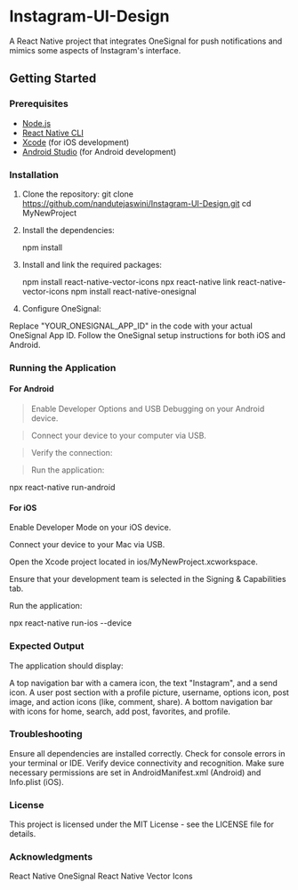 # Instagram-UI-Design

A React Native project that integrates OneSignal for push notifications and mimics some aspects of Instagram's interface.

## Getting Started

### Prerequisites

- [Node.js](https://nodejs.org/)
- [React Native CLI](https://reactnative.dev/docs/environment-setup)
- [Xcode](https://developer.apple.com/xcode/) (for iOS development)
- [Android Studio](https://developer.android.com/studio) (for Android development)

### Installation

1. Clone the repository:
   git clone https://github.com/nandutejaswini/Instagram-UI-Design.git
   cd MyNewProject
2. Install the dependencies:

   npm install
3. Install and link the required packages:
   
     npm install react-native-vector-icons
     npx react-native link react-native-vector-icons
     npm install react-native-onesignal
4. Configure OneSignal:

Replace "YOUR_ONESIGNAL_APP_ID" in the code with your actual OneSignal App ID.
Follow the OneSignal setup instructions for both iOS and Android.

### Running the Application
#### For Android
> Enable Developer Options and USB Debugging on your Android device.

> Connect your device to your computer via USB.

> Verify the connection:

> Run the application:


npx react-native run-android

#### For iOS

Enable Developer Mode on your iOS device.

Connect your device to your Mac via USB.

Open the Xcode project located in ios/MyNewProject.xcworkspace.

Ensure that your development team is selected in the Signing & Capabilities tab.

Run the application:

npx react-native run-ios --device

### Expected Output
The application should display:

A top navigation bar with a camera icon, the text "Instagram", and a send icon.
A user post section with a profile picture, username, options icon, post image, and action icons (like, comment, share).
A bottom navigation bar with icons for home, search, add post, favorites, and profile.

### Troubleshooting
Ensure all dependencies are installed correctly.
Check for console errors in your terminal or IDE.
Verify device connectivity and recognition.
Make sure necessary permissions are set in AndroidManifest.xml (Android) and Info.plist (iOS).

### License
This project is licensed under the MIT License - see the LICENSE file for details.

### Acknowledgments
React Native
OneSignal
React Native Vector Icons
